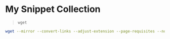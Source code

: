# My Snippet Collection

> `wget`

```bash
wget --mirror --convert-links --adjust-extension --page-requisites --no-parent <LINK>
```